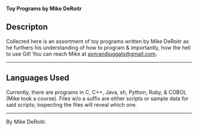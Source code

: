 **Toy Programs by Mike DeRoitr**

## Descripton

Collected here is an assortment of toy programs written by Mike DeRoitr as he furthers his understanding of how to program & importantly, how the hell to use Git! You can reach Mike at aynrandjuggalo@gmail.com.

---

## Languages Used

Currently, there are programs in C, C++, Java, sh, Python, Ruby, & COBOL (Mike took a course). Files w/o a suffix are either scripts or sample data for said scripts; inspecting the files will reveal which one.

---

By Mike DeRoitr.
